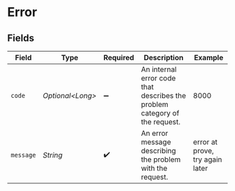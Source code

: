 # Error


## Fields

| Field                                                                      | Type                                                                       | Required                                                                   | Description                                                                | Example                                                                    |
| -------------------------------------------------------------------------- | -------------------------------------------------------------------------- | -------------------------------------------------------------------------- | -------------------------------------------------------------------------- | -------------------------------------------------------------------------- |
| `code`                                                                     | *Optional\<Long>*                                                          | :heavy_minus_sign:                                                         | An internal error code that describes the problem category of the request. | 8000                                                                       |
| `message`                                                                  | *String*                                                                   | :heavy_check_mark:                                                         | An error message describing the problem with the request.                  | error at prove, try again later                                            |